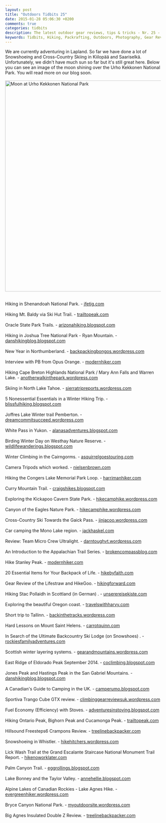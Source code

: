 ```yaml
---
layout: post
title: "Outdoors Tidbits 25"
date: 2015-01-28 05:06:30 +0200
comments: true
categories: tidbits
description: The latest outdoor gear reviews, tips & tricks - Nr. 25 - #outdoorstidbits
keywords: Tidbits, Hiking, Packrafting, Outdoors, Photography, Gear Reviews
---
```

We are currently adventuring in Lapland. So far we have done a lot of Snowshoeing and Cross-Country Skiing in Kiilopää and Saariselkä. Unfortunately, we didn't have much sun so far but it's still great here. Below you can see an image of the moon shining over the Urho Kekkonen National Park. You will read more on our blog soon.
<br><br>
<a href="https://www.flickr.com/photos/90204224@N07/16199155969" title="Moon at Urho Kekkonen National Park"><img src="https://farm8.staticflickr.com/7451/16199155969_80cb33d3ec_b.jpg" width="1024" height="680" alt="Moon at Urho Kekkonen National Park"></a><br><!--more--><br>

Hiking in  Shenandoah National Park. - [jfetig.com](http://jfetig.com/2015/01/20/lets-go-hiking)
<br><br>
Hiking Mt. Baldy via Ski Hut Trail. - [trailtopeak.com](http://trailtopeak.com/2015/01/19/mt-baldy-via-ski-hut-trail-01-19-15) 
<br><br>
Oracle State Park Trails. - [arizonahiking.blogspot.com](http://arizonahiking.blogspot.com/2015/01/oracle-state-park-trails.html) 
<br><br>
Hiking in Joshua Tree National Park - Ryan Mountain. - [danshikingblog.blogspot.com](http://danshikingblog.blogspot.com/2015/01/joshua-tree-ryan-mountain-january-3-2014.html) 
<br><br>
New Year in Northumberland. - [backpackingbongos.wordpress.com](https://backpackingbongos.wordpress.com/2015/01/19/new-year-in-northumberland/) 
<br><br>
Interview with PB from Opus Orange. - [modernhiker.com](http://www.modernhiker.com/2015/01/19/stream-opus-orange-outside-in-interview-with-pb/) 
<br><br>
Hiking Cape Breton Highlands National Park / Mary Ann Falls and Warren Lake. - [anotherwalkinthepark.wordpress.com](https://anotherwalkinthepark.wordpress.com/2015/01/19/cape-breton-highlands-national-park-part-6-mary-ann-falls-a-swim-in-warren-lake-and-last-minute-moose/) 
<br><br>
Skiing in North Lake Tahoe. - [sierratripreports.wordpress.com](https://sierratripreports.wordpress.com/2015/01/18/tr-up-and-down-in-north-lake-tahoe/) 
<br><br>
5 Nonessential Essentials in a Winter Hiking Trip. - [blissfulhiking.blogspot.com](http://blissfulhiking.blogspot.com/2015/01/my-5-nonessential-essentials-in-winter.html) 
<br><br>
Joffres Lake Winter trail Pemberton. - [dreamcommitsucceed.wordpress.com](https://dreamcommitsucceed.wordpress.com/2015/01/19/joffres-lake-winter-trail-pemberton-january-2015/) 
<br><br>
White Pass in Yukon. - [alanasadventures.blogspot.com](http://alanasadventures.blogspot.com/2015/01/white-pass-yukon.html) 
<br><br>
Birding Winter Day on Westhay Nature Reserve. - [wildlifewanderings.blogspot.com](http://wildlifewanderings.blogspot.com/2015/01/winter-on-westhay-nature-reserve-swt.html) 
<br><br>
Winter Climbing in the Cairngorms. - [asquirrelgoestouring.com](http://asquirrelgoestouring.com/2015/01/18/winter-climbing-cairngorms) 
<br><br>
Camera Tripods which worked. - [nielsenbrown.com](http://nielsenbrown.com/2015/01/18/what-works-for-me-camera-tripods) 
<br><br>
Hiking the Congers Lake Memorial Park Loop. - [harrimanhiker.com](http://www.harrimanhiker.com/2015/01/congers-lake-loop.html) 
<br><br>
Curry Mountain Trail. - [craigshikes.blogspot.com](http://craigshikes.blogspot.com/2015/01/curry-mountain-trail.html) 
<br><br>
Exploring the Kickapoo Cavern State Park. - [hikecamphike.wordpress.com](https://hikecamphike.wordpress.com/2015/01/22/kickapoo-cavern-state-park) 
<br><br>
Canyon of the Eagles Nature Park. - [hikecamphike.wordpress.com](https://hikecamphike.wordpress.com/2015/01/22/canyon-of-the-eagles-nature-park) 
<br><br>
Cross-Country Ski Towards the Gaick Pass. - [jinjacoo.wordpress.com](https://jinjacoo.wordpress.com/2015/01/22/cross-country-ski-towards-the-gaick-pass/) 
<br><br>
Car camping the Mono Lake region. - [jackhaskel.com](http://jackhaskel.com/2015/01/22/car-camping-the-mono-lake-region) 
<br><br>
Review: Team Micro Crew Ultralight. - [darntoughvt.wordpress.com](https://darntoughvt.wordpress.com/2015/01/21/review-team-micro-crew-ultralight/) 
<br><br>
An Introduction to the Appalachian Trail Series. - [brokencompassblog.com](http://brokencompassblog.com/2015/01/21/an-introduction-to-the-appalachian-trail-series) 
<br><br>
Hike Stanley Peak. - [modernhiker.com](http://www.modernhiker.com/2015/01/21/hike-stanley-peak/) 
<br><br>
20 Essential Items for Your Backpack of Life. - [hikebyfaith.com](http://hikebyfaith.com/2015/01/21/20-essential-items-for-your-backpack-of-life) 
<br><br>
Gear Review of  the Lifestraw and HikeGoo. - [hikingforward.com](http://www.hikingforward.com/blog/hhar-gear-review-lifestraw-hikegoo) 
<br><br>
Hiking Stac Pollaidh in Scottland (in German) . - [unserereisekiste.com](http://unserereisekiste.com/2015/01/24/schottland-wanderung-auf-den-stac-pollaidh-und-weiterfahrt-nach-thurso) 
<br><br>
Exploring the beautiful Oregon coast. - [travelswithharvy.com](http://travelswithharvy.com/2015/01/24/the-ruggedly-beautiful-oregon-coast) 
<br><br>
Short trip to Tallinn. - [backinthetracks.wordpress.com](https://backinthetracks.wordpress.com/2015/01/23/short-trip-to-tallin/) 
<br><br>
Hard Lessons on Mount Saint Helens. - [carrotquinn.com](http://carrotquinn.com/2015/01/27/hard-lessons-on-mount-saint-helens/) 
<br><br>
In Search of the Ultimate Backcountry Ski Lodge (on Snowshoes) . - [rockiesfamilyadventures.com](http://www.rockiesfamilyadventures.com/2015/01/in-search-of-ultimate-backcountry-ski.html) 
<br><br>
Scottish winter layering systems. - [gearandmountains.wordpress.com](https://gearandmountains.wordpress.com/2015/01/27/scottish-winter-layering-systems/) 
<br><br>
East Ridge of Eldorado Peak September 2014. - [coclimbing.blogspot.com](http://coclimbing.blogspot.com/2015/01/east-ridge-of-eldorado-peak-september.html) 
<br><br>
Jones Peak and Hastings Peak in the San Gabriel Mountains. - [danshikingblog.blogspot.com](http://danshikingblog.blogspot.com/2014/12/jones-peak-and-hastings-peak-dec-31.html) 
<br><br>
A Canadian's Guide to Camping in the UK. - [camperumo.blogspot.com](http://camperumo.blogspot.com/2015/01/a-canadians-guide-to-camping-in-uk.html) 
<br><br>
Sportiva Trango Cube GTX review. - [climbinggearreviewsuk.wordpress.com](https://climbinggearreviewsuk.wordpress.com/2015/01/26/sportiva-trango-cube-gtx/) 
<br><br>
Fuel Economy (Efficiency)  with Stoves. - [adventuresinstoving.blogspot.com](http://adventuresinstoving.blogspot.com/2015/01/fuel-economy-efficiency-with-stoves.html) 
<br><br>
Hiking Ontario Peak, Bighorn Peak and Cucamonga Peak. - [trailtopeak.com](http://trailtopeak.com/2015/01/26/ontario-peak-bighorn-peak-and-cucamonga-peak-01-25-15) 
<br><br>
Hillsound Freesteps6 Crampons Review. - [treelinebackpacker.com](http://treelinebackpacker.com/2015/01/26/hillsound-freesteps6-crampons-review) 
<br><br>
Snowshoeing in Whistler. - [hikehitchers.wordpress.com](https://hikehitchers.wordpress.com/2015/01/24/lost-lake-snowshoeing-in-whistler/) 
<br><br>
Lick Wash Trail at the Grand Escalante Staircase National Monument Trail Report. - [hikenoworklater.com](http://hikenoworklater.com/2015/01/25/trail-report-lick-wash-trail-at-the-grand-escalante-staircase-national-monument) 
<br><br>
Palm Canyon Trail. - [eggrollings.blogspot.com](http://eggrollings.blogspot.com/2015/01/palm-canyon-trail.html) 
<br><br>
Lake Bonney and the Taylor Valley. - [annehellie.blogspot.com](http://annehellie.blogspot.com/2014/12/lake-bonney-and-taylor-valley.html) 
<br><br>
Alpine Lakes of Canadian Rockies - Lake Agnes Hike. - [evergreenhiker.wordpress.com](https://evergreenhiker.wordpress.com/2015/01/25/lake-agnes-hike/) 
<br><br>
Bryce Canyon National Park. - [myoutdoorsite.wordpress.com](https://myoutdoorsite.wordpress.com/2015/01/25/bryce-canyon-national-park/) 
<br><br>
Big Agnes Insulated Double Z Review. - [treelinebackpacker.com](http://treelinebackpacker.com/2014/07/06/big-agnes-double-z-sleeping-pad-review/) 

